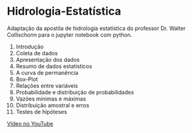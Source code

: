 # Hidrologia-Estatística

Adaptação da apostila de hidrologia estatística do professor Dr. Walter Collischonn para o jupyter notebook com python.

1. Introdução
2. Coleta de dados
3. Apresentação dos dados
4. Resumo de dados estatísticos
5. A curva de permanência 
6. Box-Plot
7. Relações entre variáveis
8. Probabilidade e distribuição de probabilidades
9. Vazões mínimas e máximas
10. Distribuição amostral e erros
11. Testes de hipóteses


[Vídeo no YouTube](https://youtu.be/Xj6uEAizzfM)
